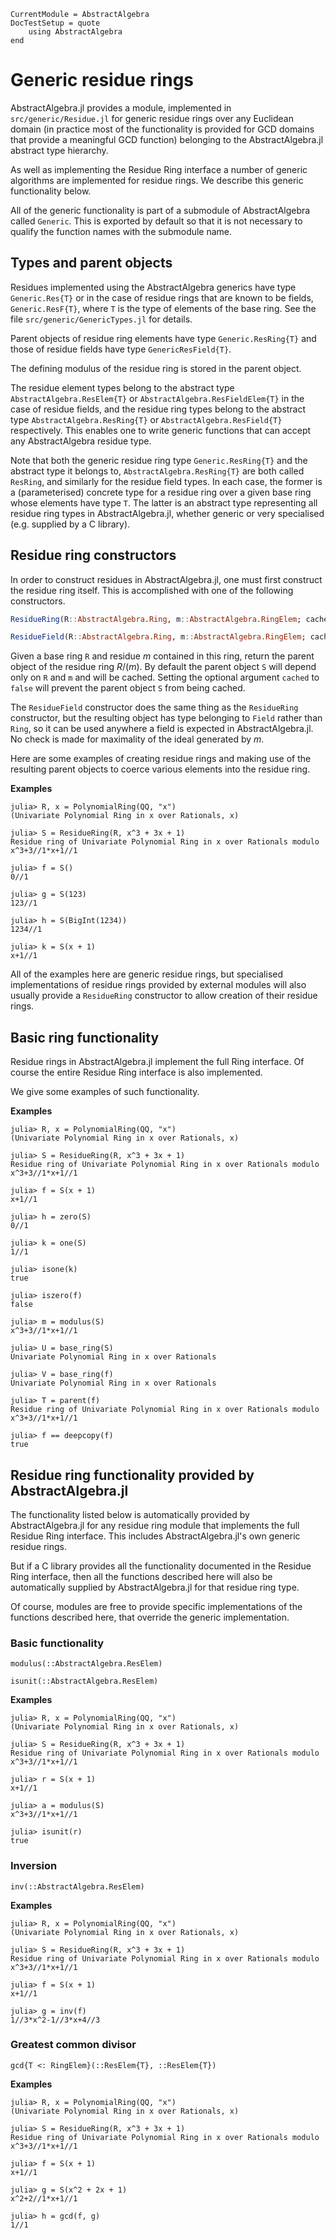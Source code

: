```@meta
CurrentModule = AbstractAlgebra
DocTestSetup = quote
    using AbstractAlgebra
end
```

# Generic residue rings

AbstractAlgebra.jl provides a module, implemented in `src/generic/Residue.jl` for
generic residue rings over any Euclidean domain (in practice most of the functionality
is provided for GCD domains that provide a meaningful GCD function) belonging to the
AbstractAlgebra.jl abstract type hierarchy.

As well as implementing the Residue Ring interface a number of generic algorithms are
implemented for residue rings. We describe this generic functionality below.

All of the generic functionality is part of a submodule of AbstractAlgebra called
`Generic`. This is exported by default so that it is not necessary to qualify the
function names with the submodule name.

## Types and parent objects

Residues implemented using the AbstractAlgebra generics have type `Generic.Res{T}`
or in the case of residue rings that are known to be fields, `Generic.ResF{T}`, where
`T` is the type of elements of the base ring. See the file `src/generic/GenericTypes.jl`
for details.

Parent objects of residue ring elements have type `Generic.ResRing{T}` and those of
residue fields have type `GenericResField{T}`.

The defining modulus of the residue ring is stored in the parent object.

The residue element types belong to the abstract type `AbstractAlgebra.ResElem{T}`
or `AbstractAlgebra.ResFieldElem{T}` in the case of residue fields, and the residue
ring types belong to the abstract type `AbstractAlgebra.ResRing{T}` or
`AbstractAlgebra.ResField{T}` respectively. This enables one to write generic functions
that can accept any AbstractAlgebra residue type.

Note that both the generic residue ring type `Generic.ResRing{T}` and the abstract
type it belongs to, `AbstractAlgebra.ResRing{T}` are both called `ResRing`, and 
similarly for the residue field types. In each case, the  former is a (parameterised)
concrete type for a residue ring over a given base ring whose elements have type `T`.
The latter is an abstract type representing all residue ring types in 
AbstractAlgebra.jl, whether generic or very specialised (e.g. supplied by a C library).

## Residue ring constructors

In order to construct residues in AbstractAlgebra.jl, one must first construct the
residue ring itself. This is accomplished with one of the following constructors.

```julia
ResidueRing(R::AbstractAlgebra.Ring, m::AbstractAlgebra.RingElem; cached::Bool = true)
```
```julia
ResidueField(R::AbstractAlgebra.Ring, m::AbstractAlgebra.RingElem; cached::Bool = true)
```

Given a base ring `R` and residue $m$ contained in this ring, return the parent object
of the residue ring $R/(m)$. By default the parent object `S` will depend only on `R`
and `m` and will be cached. Setting the optional argument `cached` to `false` will
prevent the parent object `S` from being cached.

The `ResidueField` constructor does the same thing as the `ResidueRing` constructor,
but the resulting object has type belonging to `Field` rather than `Ring`, so it can
be used anywhere a field is expected in AbstractAlgebra.jl. No check is made for
maximality of the ideal generated by $m$.

Here are some examples of creating residue rings and making use of the
resulting parent objects to coerce various elements into the residue ring.

**Examples**

```jldoctest
julia> R, x = PolynomialRing(QQ, "x")
(Univariate Polynomial Ring in x over Rationals, x)

julia> S = ResidueRing(R, x^3 + 3x + 1)
Residue ring of Univariate Polynomial Ring in x over Rationals modulo x^3+3//1*x+1//1

julia> f = S()
0//1

julia> g = S(123)
123//1

julia> h = S(BigInt(1234))
1234//1

julia> k = S(x + 1)
x+1//1

```

All of the examples here are generic residue rings, but specialised implementations
of residue rings provided by external modules will also usually provide a
`ResidueRing` constructor to allow creation of their residue rings.

## Basic ring functionality

Residue rings in AbstractAlgebra.jl implement the full Ring interface. Of course
the entire Residue Ring interface is also implemented.

We give some examples of such functionality.

**Examples**

```jldoctest
julia> R, x = PolynomialRing(QQ, "x")
(Univariate Polynomial Ring in x over Rationals, x)

julia> S = ResidueRing(R, x^3 + 3x + 1)
Residue ring of Univariate Polynomial Ring in x over Rationals modulo x^3+3//1*x+1//1

julia> f = S(x + 1)
x+1//1

julia> h = zero(S)
0//1

julia> k = one(S)
1//1

julia> isone(k)
true

julia> iszero(f)
false

julia> m = modulus(S)
x^3+3//1*x+1//1

julia> U = base_ring(S)
Univariate Polynomial Ring in x over Rationals

julia> V = base_ring(f)
Univariate Polynomial Ring in x over Rationals

julia> T = parent(f)
Residue ring of Univariate Polynomial Ring in x over Rationals modulo x^3+3//1*x+1//1

julia> f == deepcopy(f)
true

```

## Residue ring functionality provided by AbstractAlgebra.jl

The functionality listed below is automatically provided by AbstractAlgebra.jl for
any residue ring module that implements the full Residue Ring interface.
This includes AbstractAlgebra.jl's own generic residue rings.

But if a C library provides all the functionality documented in the Residue Ring
interface, then all the functions described here will also be automatically supplied by
AbstractAlgebra.jl for that residue ring type.

Of course, modules are free to provide specific implementations of the functions
described here, that override the generic implementation.

### Basic functionality

```@docs
modulus(::AbstractAlgebra.ResElem)
```

```@docs
isunit(::AbstractAlgebra.ResElem)
```

**Examples**

```jldoctest
julia> R, x = PolynomialRing(QQ, "x")
(Univariate Polynomial Ring in x over Rationals, x)

julia> S = ResidueRing(R, x^3 + 3x + 1)
Residue ring of Univariate Polynomial Ring in x over Rationals modulo x^3+3//1*x+1//1

julia> r = S(x + 1)
x+1//1

julia> a = modulus(S)
x^3+3//1*x+1//1

julia> isunit(r)
true

```

### Inversion

```@docs
inv(::AbstractAlgebra.ResElem)
```

**Examples**

```jldoctest
julia> R, x = PolynomialRing(QQ, "x")
(Univariate Polynomial Ring in x over Rationals, x)

julia> S = ResidueRing(R, x^3 + 3x + 1)
Residue ring of Univariate Polynomial Ring in x over Rationals modulo x^3+3//1*x+1//1

julia> f = S(x + 1)
x+1//1

julia> g = inv(f)
1//3*x^2-1//3*x+4//3

```

### Greatest common divisor

```@docs
gcd{T <: RingElem}(::ResElem{T}, ::ResElem{T})
```

**Examples**

```jldoctest
julia> R, x = PolynomialRing(QQ, "x")
(Univariate Polynomial Ring in x over Rationals, x)

julia> S = ResidueRing(R, x^3 + 3x + 1)
Residue ring of Univariate Polynomial Ring in x over Rationals modulo x^3+3//1*x+1//1

julia> f = S(x + 1)
x+1//1

julia> g = S(x^2 + 2x + 1)
x^2+2//1*x+1//1

julia> h = gcd(f, g)
1//1

```

